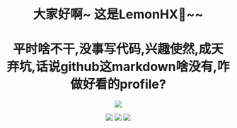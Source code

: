<h1 align='center'>大家好啊~ 这是LemonHX🍋~~</h1>

<h1 align='center'>平时啥不干,没事写代码,兴趣使然,成天弃坑,话说<b>github</b>这markdown啥没有,咋做好看的profile?</h3>

<p align='center'>
<img src='https://github-readme-stats.vercel.app/api?username=lemonhx&show_icons=true&icon_color=FFCC33&title_color=FFCC33' />
</a>


<p align='center'>
    <img src="https://img.shields.io/badge/QQ-1332127468-green?style=for-the-badge" />    
    <img src="https://img.shields.io/badge/QQ-2367682159-yellow?style=for-the-badge" />    
    <img src="https://img.shields.io/badge/twitter-runzhe2001-blue?style=for-the-badge&logo=twitter" />
</p>
